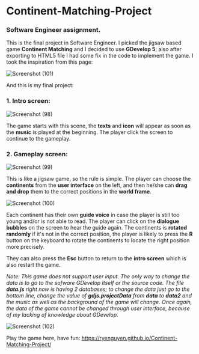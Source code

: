 # Continent-Matching-Project
### Software Engineer assignment.

This is the final project in Software Engineer. I picked the jigsaw based game __Continent Matching__ and I decided to use __GDevelop 5__; also after exporting to HTML5 file I had some fix in the code to implement the game.
I took the inspiration from this page:  

![Screenshot (101)](https://user-images.githubusercontent.com/48546888/85937283-52f97080-b92c-11ea-9316-30d2e923c390.png)

And this is my final project: 
### 1. Intro screen: 

![Screenshot (98)](https://user-images.githubusercontent.com/48546888/85937305-80deb500-b92c-11ea-9d0b-04a042eadfe1.png)

The game starts with this scene, the __texts__ and __icon__ will appear as soon as the __music__ is played at the beginning. The player click the screen to continue to the gameplay.

### 2. Gameplay screen:

![Screenshot (99)](https://user-images.githubusercontent.com/48546888/85937348-c7ccaa80-b92c-11ea-8ee8-e8d822ca4ccd.png)

This is like a jigsaw game, so the rule is simple. The player can choose the __continents__ from the __user interface__ on the left, and then he/she can __drag and drop__ them to the correct positions in the __world frame__.

![Screenshot (100)](https://user-images.githubusercontent.com/48546888/85937389-2b56d800-b92d-11ea-98eb-5f8a53356023.png)

Each continent has their own __guide voice__ in case the player is still too young and/or is not able to read. The player can click on the __dialogue bubbles__ on the screen to hear the guide again. The continents is __rotated randomly__ if it's not in the correct position, the player is likely to press the __R__ button on the keyboard to rotate the continents to locate the right position more precisely.

They can also press the __Esc__ button to return to the __intro screen__ which is also restart the game.

*Note: This game does not support user input. The only way to change the data is to go to the sofware GDevelop itself or the source code. The file __data.js__ right now is having 2 databases; to change the data just go to the bottom line, change the value of __gdjs.projectData__ from __data__ to __data2__ and the music as well as the background of the game will change. Once again, the data of the game cannot be changed through user interface, because of my lacking of knowledge about GDevelop.* 

![Screenshot (102)](https://user-images.githubusercontent.com/48546888/85946147-6f1d0200-b96c-11ea-9c16-fe93aba2b4b0.png)

Play the game here, have fun: https://ryenguyen.github.io/Continent-Matching-Project/
